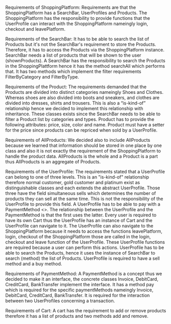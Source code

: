 Requirements of ShoppingPlatform:
Requirements are that the ShoppingPlatform has a SearchBar, UserProfiles and Products.
The ShoppingPlatform has the responsibility to provide functions that the UserProfile can interact with the ShoppingPlatform nameingly login, checkout and leavePlatform. 

Requirements of the SearchBar:
It has to be able to search the list of Products but it's not the SearchBar's requirement to store the Products. Therefore, it has to access the Products via the ShoppingPlatform instance. SearchBar needs a list of products that will be shown to the user (shownProducts).
A SearchBar has the responsibility to search the Products in the ShoppingPlattform hence it has the method searchAll which performs that.
It has two methods which implement the filter requirements FilterByCategory and FilterByType.



Requirements of the Product:
The requirements demanded that the Products are divided into distinct
categories nameingly Shoes and Clothes. Whereas shoes are also divided into boots and sneakers, and clothes are divided into dresses, shirts and trousers. This is also a “is-kind-of” relationship hence we decided to implement this relationship with inheritance. These classes exists since the SearchBar needs to be able to filter a Product list by categories and types.
Product has to provide the following attributes: price, size, color and name.
Product must have a setter for the price since products can be repriced when sold by a UserProfile.


Requirements of AllProducts:
We decided also to include AllProducts because we learned that information should be stored in one place by one class and also it is not exactly the requirement of the ShoppingPlatform to handle the product data. AllProducts is the whole and a Product is a part thus AllProducts is an aggregate of Products.

Requirements of the UserProfile:
The requirements stated that a UserProfile can belong to one of three levels. This is an "is-kind-of" relationship therefore normal customer, gold customer and platinum exist as distinguishable classes and each extends the abstract UserProfile. Those three have the field simultaneous sells which determines the number of products they can sell at the same time. This is not the responsibility of the UserProfile to provide this field.
A UserProfile has to be able to pay with a PaymentMethod <<interface>>. The relationship between the UserProfile and the PaymentMethod is that the first uses the latter.
Every user is required to have its own Cart thus the UserProfile has an instance of Cart and the UserProfile can navigate to it. The UserProfile can also navigate to the ShoppingPlatform because it needs to access the functions leavePlatform, login, checkout of the ShoppingPlatform those are called in the login, checkout and leave function of the UserProfile. These UserProfile functions are required because a user can perform this actions. UserProfile has to be able to search the Products, hence it uses the instance of SearchBar to search (method) the list of Products.
UserProfile is required to have a sell method and a buy method. 

Requirements of PaymentMethod:
A PaymentMethod is a concept thus we decided to make it an interface, the concrete classes Invoice, DebitCard, CreditCard, BankTransfer implement the interface. It has a method pay which is required for the specific paymentMethods nameingly Invoice, DebitCard, CreditCard, BankTransfer. 
It is required for the interaction between two UserProfiles concerning a transaction.


Requirements of Cart:
A cart has the requirement to add or remove products therefore it has a list of products and two methods add and remove.
